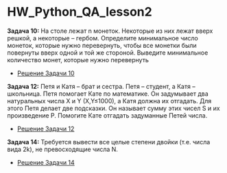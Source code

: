 # HW_Python_QA_lesson2

**Задача 10:** На столе лежат n монеток. Некоторые из них лежат вверх решкой, а некоторые – гербом. Определите минимальное число монеток, которые нужно перевернуть, чтобы все монетки были повернуты вверх одной и той же стороной. Выведите минимальное количество монет, которые нужно перевернуть
  
  * [Решение Задачи 10](https://github.com/RadmirSh/Python_QA_lesson2/blob/main/Task10.py)

**Задача 12:** Петя и Катя – брат и сестра. Петя – студент, а Катя – школьница. Петя помогает Кате по математике. Он задумывает два натуральных числа X и Y (X,Y≤1000), а Катя должна их отгадать. Для этого Петя делает две подсказки. Он называет сумму этих чисел S и их произведение P. Помогите Кате отгадать задуманные Петей числа.

* [Решение Задачи 12](https://github.com/RadmirSh/Python_QA_lesson2/blob/main/Task12.py)

**Задача 14:** Требуется вывести все целые степени двойки (т.е. числа вида 2k), не превосходящие числа N.

* [Решение Задачи 14](https://github.com/RadmirSh/Python_QA_lesson2/blob/main/Task14.py)